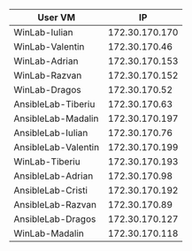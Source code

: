 | User VM              | IP             |
| ---------------------| ---------------|
| WinLab-Iulian    | 172.30.170.170 |
| WinLab-Valentin    | 172.30.170.46 |
| WinLab-Adrian    | 172.30.170.153 |
| WinLab-Razvan    | 172.30.170.152 |
| WinLab-Dragos    | 172.30.170.52 |
| AnsibleLab-Tiberiu    | 172.30.170.63 |
| AnsibleLab-Madalin    | 172.30.170.197 |
| AnsibleLab-Iulian    | 172.30.170.76 |
| AnsibleLab-Valentin    | 172.30.170.199 |
| WinLab-Tiberiu    | 172.30.170.193 |
| AnsibleLab-Adrian    | 172.30.170.98 |
| AnsibleLab-Cristi    | 172.30.170.192 |
| AnsibleLab-Razvan    | 172.30.170.89 |
| AnsibleLab-Dragos    | 172.30.170.127 |
| WinLab-Madalin    | 172.30.170.118 |
